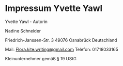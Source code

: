 # Impressum Yvette Yawl

Yvette Yawl - Autorin

Nadine Schneider

Friedrich-Janssen-Str. 3
49076 Osnabrück
Deutschland

Mail:      Flora.kite.writing@gmail.com
Telefon:   01718033165


Kleinunternehmer gemäß § 19 UStG
